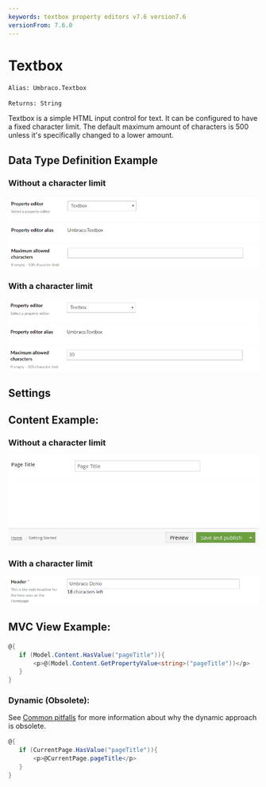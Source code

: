 ```yaml
---
keywords: textbox property editors v7.6 version7.6
versionFrom: 7.6.0
---
```


# Textbox

`Alias: Umbraco.Textbox`

`Returns: String`

Textbox is a simple HTML input control for text. It can be configured to have a fixed character limit. The default maximum amount of characters is 500 unless it's specifically changed to a lower amount.

## Data Type Definition Example

### Without a character limit

![Textbox Data Type Definition](images/textbox/7_6/textbox-setup.png)

### With a character limit

![Textbox Data Type Definition With a Character Limit](images/textbox/7_6/textbox-setup-limit.png)

## Settings

## Content Example:

### Without a character limit

![Textbox Content Example](images/textbox/7_6/textbox-content.png)

### With a character limit

![Textbox Content Example Without a Character Limit](images/textbox/7_6/textbox-content-limit.png)

## MVC View Example:

```csharp
@{
   if (Model.Content.HasValue("pageTitle")){
       <p>@(Model.Content.GetPropertyValue<string>("pageTitle"))</p>
   }
}
```


### Dynamic (Obsolete):

See [Common pitfalls](https://our.umbraco.com/documentation/reference/Common-Pitfalls/#dynamics) for more information about why the dynamic approach is obsolete.

```csharp
@{       	
   if (CurrentPage.HasValue("pageTitle")){	
       <p>@CurrentPage.pageTitle</p>	
   } 	       	
}
```
